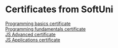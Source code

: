 # Certificates from SoftUni

[Programming basics certificate](https://softuni.bg/certificates/details/116932/e5dfba3b)  
[Programming fundamentals certificate](https://softuni.bg/certificates/details/129323/dca0a7b2)  
[JS Advanced certificate](https://softuni.bg/certificates/details/136465/d1a9500f)  
[JS Applications certificate](https://softuni.bg/certificates/details/139603/b5256d42)
